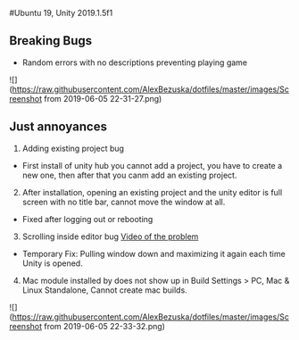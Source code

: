 #Ubuntu 19, Unity 2019.1.5f1

## Breaking Bugs
- Random errors with no descriptions preventing playing game

![](https://raw.githubusercontent.com/AlexBezuska/dotfiles/master/images/Screenshot from 2019-06-05 22-31-27.png)




## Just annoyances

1. Adding existing project bug
  - First install of unity hub you cannot add a project, you have to create a new one, then after that you canm add an existing project.

2. After installation, opening an existing project and the unity editor is full screen with no title bar, cannot move the window at all.
  - Fixed after logging out or rebooting

3. Scrolling inside editor bug [Video of the problem](https://youtu.be/7wh_EIzj2vk)
  - Temporary Fix: Pulling window down and maximizing it again each time Unity is opened.


4. Mac module installed by does not show up in Build Settings > PC, Mac & Linux Standalone, Cannot create mac builds.

![](https://raw.githubusercontent.com/AlexBezuska/dotfiles/master/images/Screenshot from 2019-06-05 22-33-32.png)
